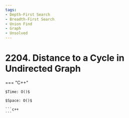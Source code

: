 ```yaml
---
tags:
- Depth-First Search
- Breadth-First Search
- Union Find
- Graph
- Unsolved
---
```



# 2204. Distance to a Cycle in Undirected Graph

=== "C++"

    $Time: O()$

    $Space: O()$

    ```c++
    ```